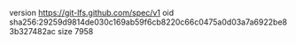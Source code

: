version https://git-lfs.github.com/spec/v1
oid sha256:29259d9814de030c169ab59f6cb8220c66c0475a0d03a7a6922be83b327482ac
size 7958
